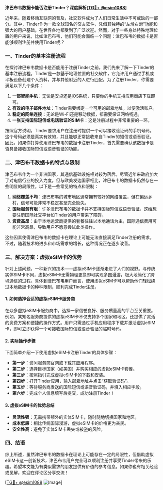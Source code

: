 **津巴布韦数据卡能否注册Tinder？深度解析[[TG💪+ @esim1088](https://t.me/s/esim1088)]**

近年来，随着移动互联网的普及，社交软件成为了人们日常生活中不可或缺的一部分。其中，Tinder作为一款全球知名的交友软件，凭借其独特的“左滑右滑”功能和强大的用户基础，在世界各地都受到了广泛欢迎。然而，对于一些身处特殊地理位置的用户来说，比如津巴布韦，他们可能会面临一个问题：津巴布韦的数据卡是否能够顺利注册并使用Tinder呢？

### 一、Tinder的基本注册流程

在探讨津巴布韦数据卡是否能用于注册Tinder之前，我们先来了解一下Tinder的基本注册流程。Tinder是一款基于地理位置的社交软件，它允许用户通过手机或平板设备创建个人资料，并与其他附近的人进行匹配。为了注册Tinder，你需要满足以下几个条件：

1. **一部智能手机**：无论是安卓还是iOS系统，只要你的手机支持应用商店下载即可。
2. **有效的电子邮件地址**：Tinder需要绑定一个可用的邮箱地址，以便激活账户。
3. **稳定的网络连接**：无论是Wi-Fi还是移动数据，都需要保证网络畅通。
4. **一张支持国际短信或电话验证的SIM卡**：这是注册过程中非常重要的一环。

按照官方说明，Tinder要求用户在注册时提供一个可以接收验证码的手机号码。这个号码必须是真实有效的，并且能够正常接收来自Tinder的短信或语音验证。因此，如果你打算使用津巴布韦的数据卡注册Tinder，首先需要确认该数据卡是否具备接收国际短信或语音验证的功能。

### 二、津巴布韦数据卡的特点与限制

津巴布韦作为一个非洲国家，其通信基础设施相对较为落后。尽管近年来政府加大了对电信行业的投入力度，但与欧美发达国家相比，津巴布韦的数据卡仍然存在一些明显的局限性。以下是一些常见的特点和限制：

1. **网络覆盖不均**：津巴布韦的城市地区通常拥有较好的网络覆盖，但在偏远乡村，信号可能非常不稳定甚至完全缺失。
2. **国际服务有限**：许多津巴布韦的数据卡并不支持国际短信或语音验证，这给想要注册国际社交平台如Tinder的用户带来了障碍。
3. **资费高昂**：由于本地运营商提供的套餐往往以本地通话为主，国际通信费用可能非常高昂，导致用户不愿意尝试此类操作。

这些因素使得津巴布韦的数据卡在理论上可能无法直接满足Tinder注册的需求。不过，随着技术的进步和市场需求的增长，这种情况正在逐步改善。

### 三、解决方案：虚拟eSIM卡的优势

针对上述问题，一种新兴的技术——虚拟eSIM卡逐渐走进了人们的视野。与传统实体SIM卡不同，虚拟eSIM卡无需物理更换即可实现多国漫游，极大地简化了跨境通信的过程。具体到津巴布韦用户而言，使用虚拟eSIM卡可以帮助他们轻松绕过本地数据卡的种种限制，顺利完成Tinder注册。

#### 1. **如何选择合适的虚拟eSIM卡服务商**
   在众多虚拟eSIM卡服务商中，选择一家信誉良好、服务质量高的平台至关重要。例如，某知名服务商提供的虚拟eSIM卡不仅支持多个国家和地区，还提供了灵活的资费方案和便捷的操作方式。用户只需通过手机应用程序下载并激活虚拟eSIM卡，即可立即获得一个可接收国际短信或语音验证的临时号码。

#### 2. **实际操作步骤**
   下面简单介绍一下使用虚拟eSIM卡注册Tinder的具体步骤：
   
   - **第一步**：访问服务商官网或下载其应用程序。
   - **第二步**：选择目标国家（如美国）并购买相应的虚拟eSIM卡套餐。
   - **第三步**：按照指引完成虚拟eSIM卡的下载和安装。
   - **第四步**：打开Tinder应用，输入邮箱地址并点击“获取验证码”。
   - **第五步**：等待服务商发送的国际短信或语音验证码，并填入相应字段。
   - **第六步**：完成个人信息填写后提交，成功注册Tinder！

#### 3. **虚拟eSIM卡的优势总结**
   - **灵活性强**：无需携带额外的实体SIM卡，随时随地切换国家和地区。
   - **成本低廉**：相比传统国际漫游，虚拟eSIM卡的价格更为亲民。
   - **安全性高**：避免了实体SIM卡丢失或被盗的风险。

### 四、结语

综上所述，虽然津巴布韦的数据卡在理论上可能存在一定的局限性，但借助虚拟eSIM卡这一创新技术，津巴布韦用户完全可以顺利注册并享受Tinder带来的乐趣。希望本文能为有类似需求的朋友提供有价值的参考信息。如果你也有相关经验或见解，欢迎在评论区分享交流！

[[TG💪+ @esim1088](https://t.me/s/esim1088) ![Image](https://i.postimg.cc/4NQfJmqS/Snipaste-2025-05-13-00-14-12.png)]